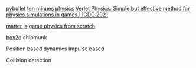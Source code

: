 [pybullet](https://pybullet.org/Bullet/phpBB3/viewforum.php?f=19)
[ten minues physics](https://matthias-research.github.io/pages/tenMinutePhysics/index.html)
[Verlet Physics: Simple but effective method for physics simulations in games | IGDC 2021](https://www.youtube.com/watch?v=zfkaMWIo3XM&ab_channel=IndiaGDC)

[matter js](https://brm.io/matter-js/)
[game physics from scratch](https://brm.io/game-physics-for-beginners/)

[box2d](https://box2d.org/)
chipmunk


Position based dynamics
Impulse based

Collision detection


